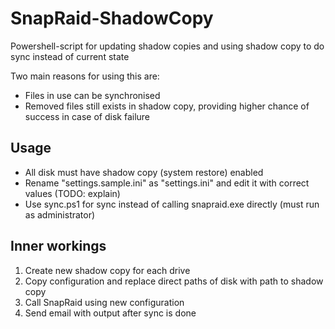 # SnapRaid-ShadowCopy

Powershell-script for updating shadow copies 
and using shadow copy to do sync instead of current state

Two main reasons for using this are:
* Files in use can be synchronised
* Removed files still exists in shadow copy, providing higher chance of success in case of disk failure

## Usage

* All disk must have shadow copy (system restore) enabled
* Rename "settings.sample.ini" as "settings.ini" and edit it with correct values (TODO: explain)
* Use sync.ps1 for sync instead of calling snapraid.exe directly (must run as administrator)

## Inner workings

1. Create new shadow copy for each drive
2. Copy configuration and replace direct paths of disk with path to shadow copy
3. Call SnapRaid using new configuration
4. Send email with output after sync is done